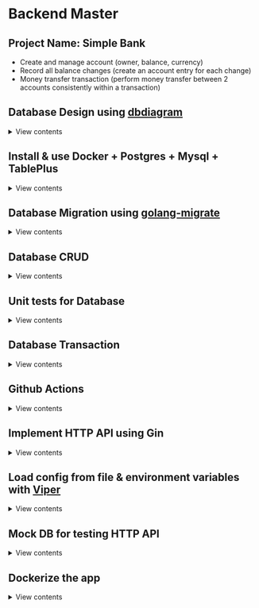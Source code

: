 # Backend Master

## Project Name: Simple Bank

- Create and manage account (owner, balance, currency)
- Record all balance changes (create an account entry for each change)
- Money transfer transaction (perform money transfer between 2 accounts consistently within a transaction)

## Database Design using [dbdiagram](https://dbdiagram.io)

<details>
<summary>View contents</summary>

Design database tables using <https://dbdiagram.io>

### Setup dbdigram

```sh
# install dbdocs
npm i -g dbdocs

# check dbdocs
dbdocs

# create doc directory
mkdir doc

# copy dbml codes and paste in db.dbml file
# install "vscode-dbml" extension to highlight codes
touch db.dbml

# login to dbdocs
dbdocs login

# generate dbdocs view
dbdocs build doc/db.dbml

# visit: https://dbdocs.io/foyezar/simplebank

# set password
# dbdocs password --set <password> --project <project name>
dbdocs password --set secret --project simplebank

# remove a project
# dbdocs remove <project name>
dbdocs remove simplebank

# install dbml cli
npm i -g @dbml/cli

# convert a dbml file to sql
# dbml2sql <path-to-dbml-file> [--mysql|--postgres] -o <output-filepath>
dbml2sql doc/db.dbml --postgres -o doc/schema.sql

# convert a sql file to dbml
# sql2dbml <path-to-sql-file> [--mysql|--postgres] -o <output-filepath>
sql2dbml doc/schema.sql --postgres -o doc/db.dbml
```

</details>

## Install & use Docker + Postgres + Mysql + TablePlus

<details>
<summary>View contents</summary>

- Download & install docker: [link](https://docs.docker.com/desktop/install/mac-install)

Postgresql

```sh
# Pull postgres image
docker pull postgres:15:2-alpine

# Start postgres container
docker run --name postgres15 -p 5432:5432 -e POSTGRES_USER=root -e POSTGRES_PASSWORD=testpass -d postgres:15.2-alpine

# Run command in container
docker exec -it postgres15 psql -U root

# Test connection
SELECT now();
```

Postgres commands <sup>[ref](https://hasura.io/blog/top-psql-commands-and-flags-you-need-to-know-postgresql/)</sup>

```sh
# Connect to a database (same host)
# -W - forces for the user password
psql -d db_name -U username -W

# Connect to a database (different host)
psql -h db_address -d db_name -U username -W

# Connect to a database (different host in SSL mode)
psql "sslmode=require host=db_address dbname=my_db user=root"

# Know all available psql commands
\?

# List all databases
\l

# Clear screen
# Ctrl + L
\! clear
\! cls

# Create a database
create database mydb;

# Switch to another database
\c db_name

# List database tables
\dt

# Create a table
CREATE TABLE accounts (
  id serial PRIMARY KEY,
  username varchar NOT NULL
);

# Insert data in a able
INSERT INTO accounts (username) VALUES ('foyez');

# Select data from a table
SELECT * FROM accounts;

# describe a table
\d table_name
\d+ table_name # more information

# Delete a database
drop database mydb;

# List all schemas
\dn

# List users and their roles
\du

# Retrieve a specific user
\du username

# Quit psql
\q
```

Mysql

```sh
# Pull mysql image
docker pull mysql:8

# Start mysql container
docker run --name mysql8 -p 3306:3306 -e MYSQL_ROOT_PASSWORD=testpass -d mysql:8

# Run command in container
docker exec -it mysql8 mysql -uroot -ptestpass
```

Create a Postgres database from command line

```sh
# enter postgres shell & create a database
docker exec -it postres15 sh
createdb --username=root --owner=root simple_bank
dropdb simple_bank

# create a database
docker exec -it postres15 createdb --username=root --owner=root simple_bank

# login to db cli
docker exec -it postgres15 psql -U root simple_bank

# exit from db cli
\q
```

Mysql commands <sup>[ref](http://g2pc1.bu.edu/~qzpeng/manual/MySQL%20Commands.htm)</sup>

```sh
# Connect to database
mysql -h hostname -u username -p
mysql -uroot -ptestpass

# Create a database from command line
mysql -e "create database db_name" -u username -p

# Create a database
create database db_name;

# Show database list
show databases;

# Switch to a database
use db_name;

# Show table list
show tables;

# Create a table
CREATE TABLE accounts (
  id INT(50) NOT NULL AUTO_INCREMENT PRIMARY KEY,
  username VARCHAR(100) NOT NULL
);

# Insert data in a table
INSERT INTO accounts (username) VALUES ('foyez');

# Select data from a table
SELECT * FROM accounts;

# Describe a table
describe table_name;

# Delete a database
drop database db_name;

# Delete a table
drop table table_name;

# Quit mysql
exit;
```

Create a Mysql database from command line

```sh
# create a database
docker exec -it mysql8 mysql -e "create database db_name" -u username -p

# delete a database
docker exec -it mysql8 mysql -e "drop database db_name" -u username -p

# login to db cli
docker exec -it mysql8 mysql db_name -u username -p

# exit from db cli
\q
```

Show docker logs

```sh
# Postgres
docker logs postgres15

# Mysql
docker logs mysql8
```

Searching ran commands starting with `docker run`

```sh
history | grep "docker run"
```

- Download & install database management tool [TablePlus](https://tableplus.com/)

</details>

## Database Migration using [golang-migrate](https://github.com/golang-migrate/migrate)

<details>
<summary>View contents</summary>

Install migrate cli: [link](https://github.com/golang-migrate/migrate/tree/master/cmd/migrate)

```sh
$ curl -L https://github.com/golang-migrate/migrate/releases/download/$version/migrate.$os-$arch.tar.gz | tar xvz
# OR
brew install golang-migrate

# migrate help command
migrate -help

# create migration files
migrate create -ext sql -dir db/migration -seq init_schema
```

</details>

## Database CRUD

<details>
<summary>View contents</summary>

- Create: insert new records to the database
- Read: select or search for records in the database
- Update: change some fields of the record in the database
- Delete: remove records from the database

### CRUD Tools

- Database/SQL: t
- ORM: GORM
- SQLX
- SQLC

### Setup [SQLC](https://sqlc.dev/)

```sh
# install sqlc
brew install sqlc

# to know sqlc commands
sqlc help

# Create an empty sqlc.yaml settings file
# schema_path: db/migration
# query path: db/query
# output path: db/sqlc
sqlc init

# Generate Go code from SQL
sqlc generate
```

</details>

## Unit tests for Database

<details>
<summary>View contents</summary>

- Install a pure postgres driver for Go's database/sql package

```sh
go get github.com/lib/pq
```

`main_test.go`

```go
package db

import (
 "database/sql"
 "log"
 "os"
 "testing"

 _ "github.com/lib/pq"
)

const (
 dbDriver = "postgres"
 dbSource = "postgresql://root:testpass@localhost:5432/simplebank?sslmode=disable"
)

var testQueries *Queries

func TestMain(m *testing.M) {
 db, err := sql.Open(dbDriver, dbSource)
 if err != nil {
  log.Fatal("cannot connect to db: ", err)
 }

 testQueries = New(db)

 os.Exit(m.Run())
}
```

- Run `go mod tidy` to add dependency in `go.mod` file
- Install [testify](https://github.com/stretchr/testify) - `A toolkit for assertions and mocks`

```sh
go get github.com/stretchr/testify
```

`account_test.go`

```go
package db

import (
 "context"
 "testing"

 "github.com/stretchr/testify/require"
)

func TestCreateAccount(t *testing.T) {
 arg := CreateAccountParams{
  Owner:    "Mithu",
  Balance:  20,
  Currency: "USD",
 }
 account, err := testQueries.CreateAccount(context.Background(), arg)
 require.NoError(t, err)
 require.NotEmpty(t, account)

 require.Equal(t, account.Owner, arg.Owner)
 require.Equal(t, account.Balance, arg.Balance)
 require.Equal(t, account.Currency, arg.Currency)

 require.NotZero(t, account.ID)
 require.NotZero(t, account.CreatedAt)
}
```

- Run `go mod tidy` to add _testify_ dependency

</details>

## Database Transaction

<details>
<summary>View contents</summary>

### DB Transaction

- A single unit of work
- Often made up of multiple db operations

**Example:** Transfer 10 USD from bank account 1 to bank account 2.

```txt
1. Create a transfer record with amount = 10
2. Create an account entry for account 1 with amount = -10
3. Create an account entry for account 2 with amount = +10
4. Subtract 10 from the balance of account 1
5. Add 10 to the balance of account 2
```

### Why do we need db transaction?

1. To provide a reliable and consistent unit of work, even in case of system failure
2. To provide isolation between programs that access the database concurrently

A transaction in a database system must maintain **ACID** (Atomicity, Consistency, Isolation and Durability) in order to ensure accuracy, completeness and data integrity.

1. **Atomicity**
   Either all operations complete successfully or if the transaction fails, everything will be rolled back and the db will be unchanged.

2. **Consistency**
   The db state must be valid after the transaction. All constraints must be satisfied. More precisely, all data written to the database must be valid according to predefined rules, including constraints, cascade, and triggers.

3. **Isolation**
   Concurrent transaction must not affect each other.

4. **Durability**
   Data written by a successful transaction must be recorded in persistent storage, even in case of system failure.

### How to run SQL TX?

```sql
BEGIN;
COMMIT;

-- if the transaction is failed
BEGIN;
ROLLBACK;
```

### Deadlock

- a situation in which two or more transactions are waiting for one another to give up locks

Deadlocks can happen in multi-user environments when two or more transactions are running concurrently and try to access the same data in a different order. When this happens, one transaction may hold a lock on a resource that another transaction needs, while the second transaction may hold a lock on a resource that the first transaction needs. Both transactions are then blocked, waiting for the other to release the resource they need.

DBMSs often use various techniques to detect and resolve deadlocks automatically. These techniques include timeout mechanisms, where a transaction is forced to release its locks after a certain period of time, and deadlock detection algorithms, which periodically scan the transaction log for deadlock cycles and then choose a transaction to abort to resolve the deadlock.

It is also possible to prevent deadlocks by careful design of transactions, such as always acquiring locks in the same order or releasing locks as soon as possible. Proper design of the database schema and application can also help to minimize the likelihood of deadlocks

**ref:** [Deadlock in DBMS](https://www.geeksforgeeks.org/deadlock-in-dbms/)

### Update accounts concurrently

```sql
BEGIN;

SELECT * FROM accounts WHERE id = 15 FOR UPDATE;
UPDATE accounts SET balance = 500 WHERE id = 15;

COMMIT;
```

### Check deadlocks

```sql
SELECT
   a.application_name,
   l.relation::regclass,
   l.transactionid,
   l.mode,
   l.locktype,
   l.GRANTED,
   a.username,
   a.query,
   a.pid
FROM pq_stat_activity a
JOIN pg_locks l ON l.pid = a.pid
WHERE a.application_name = 'psql'
ORDER BY a.pid;
```

- [DB transaction lock & How to handle deadlock](https://www.youtube.com/watch?v=G2aggv_3Bbg&list=PLy_6D98if3ULEtXtNSY_2qN21VCKgoQAE&index=10)
- [How to avoid deadlock in DB transaction? Queries order matters!](https://www.youtube.com/watch?v=qn3-5wdOfoA&list=PLy_6D98if3ULEtXtNSY_2qN21VCKgoQAE&index=8)

</details>

## Github Actions

<details>
<summary>View contents</summary>

- We can trigger a workflow by 3 ways: `event`, `schedule`, or `manually`
- A workflow consists of one or multiple jobs
- A job is composed of multiple steps
- Each step has one or more actions
- All jobs inside a workflow normally run in parallel, unless they depend on each other
- If some jobs depend on each other, they run serially
- Each job will be run separately by a specific runner
- The runners will report progress, logs, and results of the jobs back to github

<img width="1552" alt="image" src="https://github.com/foyez/simplebank/assets/11992095/5954c678-bdf0-45cc-bf84-7db9a383bf58">

### Setup a workflow for Golang and Postgres

- Goto `Actions` tab
- Then, in `Go` action click `configure`
- Create github workflows directory: `mkdir -p .github/workflows`
- Create workflow file: `touch .github/workflows/test.yml`
- Then, copy and paste the template from github for go
- [Creating PostgreSQL service containers](https://docs.github.com/en/actions/using-containerized-services/creating-postgresql-service-containers)
- [How to setup Github Actions for Go + Postgres to run automated tests](https://dev.to/techschoolguru/how-to-setup-github-actions-for-go-postgres-to-run-automated-tests-81o)

</details>

## Implement HTTP API using Gin

<details>
<summary>View contents</summary>

### Popular web frameworks

- [Gin](https://github.com/gin-gonic/gin/blob/master/docs/doc.md#build-with-json-replacement)
- Beego
- Echo
- Revel
- Martini
- Fiber
- Buffalo

### Popular HTTP routers

- FastHttp
- Gorilla Mux
- HttpRouter
- Chi

Install `gin` package:

```sh
https://github.com/gin-gonic/gin
```

- A POST api:

<details>
<summary>View contents</summary>

`db/query/account.sql`

```sql
-- name: CreateAccount :one
INSERT INTO accounts (
  owner,
  balance,
  currency
) VALUES (
  $1, $2, $3
) RETURNING *;
```

`api/server.go`

```go
package api

import (
 db "github.com/foyez/simplebank/db/sqlc"
 "github.com/gin-gonic/gin"
)

// Server serves HTTP requests.
type Server struct {
 store  *db.Store
 router *gin.Engine
}

// NewServer creates a new HTTP server and setup routing.
func NewServer(store *db.Store) *Server {
 server := &Server{store: store}
 router := gin.Default()

 router.POST("/accounts", server.createAccount)

 server.router = router
 return server
}

// Start runs the HTTP server on a specific address.
func (server *Server) Start(address string) error {
 return server.router.Run(address)
}

func errorResponse(err error) gin.H {
 return gin.H{"error": err.Error()}
}
```

`api/account.go`

```go
package api

import (
 "net/http"

 db "github.com/foyez/simplebank/db/sqlc"
 "github.com/gin-gonic/gin"
)

type createAccountRequest struct {
 // json tag to de-serialize json body
 Owner    string `json:"owner" binding:"required"`
 Currency string `json:"currency" binding:"required,oneof=USD EUR"`
}

func (server *Server) createAccount(ctx *gin.Context) {
 var req createAccountRequest
 if err := ctx.ShouldBindJSON(&req); err != nil {
  ctx.JSON(http.StatusBadRequest, errorResponse(err))
  return
 }

 arg := db.CreateAccountParams{
  Owner:    req.Owner,
  Currency: req.Currency,
  Balance:  0,
 }

 account, err := server.store.CreateAccount(ctx, arg)
 if err != nil {
  ctx.JSON(http.StatusInternalServerError, errorResponse(err))
  return
 }

 ctx.JSON(http.StatusCreated, account)
}
```

`main.go`

```go
package main

import (
 "database/sql"
 "log"

 "github.com/foyez/simplebank/api"
 db "github.com/foyez/simplebank/db/sqlc"
 _ "github.com/lib/pq"
)

const (
 dbDriver = "postgres"
 dbSource = "postgresql://root:testpass@localhost:5432/simplebank?sslmode=disable"
 address  = "0.0.0.0:8080"
)

func main() {
 conn, err := sql.Open(dbDriver, dbSource)
 if err != nil {
  log.Fatal("cannot connect to db: ", err)
 }

 store := db.NewStore(conn)
 server := api.NewServer(store)

 err = server.Start(address)
 if err != nil {
  log.Fatal("cannot start server: ", err)
 }
}
```

</details>

- A GET api:

<details>
<summary>View contents</summary>

`db/query/account.sql`

```sql
-- name: GetAccount :one
SELECT * FROM accounts
WHERE id = $1 LIMIT 1;
```

`api/account.go`

```go
type getAccountRequest struct {
 ID int64 `uri:"id" binding:"required,min=1"`
}

func (server *Server) getAccount(ctx *gin.Context) {
 var req getAccountRequest
 if err := ctx.ShouldBindUri(&req); err != nil {
  ctx.JSON(http.StatusBadRequest, errorResponse(err))
  return
 }

 account, err := server.store.GetAccount(ctx, req.ID)
 if err != nil {
  if err == sql.ErrNoRows {
   ctx.JSON(http.StatusNotFound, errorResponse(err))
   return
  }
  ctx.JSON(http.StatusInternalServerError, errorResponse(err))
  return
 }

 ctx.JSON(http.StatusOK, account)
}
```

`api/server.go`

```go
router.GET("/accounts/:id", server.getAccount)
```

API:

```txt
http://localhost:8080/accounts/1
```

</details>

- A GET api with offset pagination:

<details>
<summary>View contents</summary>

`db/query/account.sql`

```sql
-- name: ListAccounts :many
SELECT * FROM accounts
ORDER BY id
LIMIT $1
OFFSET $2;
```

`api/account.go`

```go
type listAccountsRequest struct {
 PageID   int32 `form:"page_id" binding:"required,min=1"`
 PageSize int32 `form:"page_size" binding:"required,min=5,max=10"`
}

func (server *Server) listAccounts(ctx *gin.Context) {
 var req listAccountsRequest
 if err := ctx.ShouldBindQuery(&req); err != nil {
  ctx.JSON(http.StatusBadRequest, errorResponse(err))
  return
 }

 arg := db.ListAccountsParams{
  Limit:  req.PageSize,
  Offset: (req.PageID - 1) * req.PageSize,
 }

 accounts, err := server.store.ListAccounts(ctx, arg)
 if err != nil {
  ctx.JSON(http.StatusInternalServerError, errorResponse(err))
  return
 }

 ctx.JSON(http.StatusOK, accounts)
}
```

`api/server.go`

```go
router.GET("/accounts", server.listAccounts)
```

API:

```txt
http://localhost:8080/accounts?page_id=1&page_size=10
```

</details>

- A GET api with cursor pagination:

<details>
<summary>View contents</summary>

`db/query/account.sql`

```sql
-- name: ListAccountWithCursor :many
SELECT * FROM accounts
WHERE created_at < sqlc.narg('cursor') OR sqlc.narg('cursor') IS NULL
ORDER BY created_at DESC
LIMIT sqlc.arg('limit');
```

`api/account.go`

```go
type listAccountsWithCursorRequest struct {
 Cursor time.Time `form:"cursor"`
 Limit  int32     `form:"limit" binding:"required,min=5,max=10"`
}

func (server *Server) listAccountsWithCursor(ctx *gin.Context) {
 var req listAccountsWithCursorRequest
 if err := ctx.ShouldBindQuery(&req); err != nil {
  ctx.JSON(http.StatusBadRequest, errorResponse(err))
  return
 }

 limitPlusOne := req.Limit + 1

 arg := db.ListAccountWithCursorParams{
  Limit: limitPlusOne,
  Cursor: sql.NullTime{
   Time:  req.Cursor,
   Valid: !req.Cursor.IsZero(),
  },
 }

 accounts, err := server.store.ListAccountWithCursor(ctx, arg)
 if err != nil {
  ctx.JSON(http.StatusInternalServerError, errorResponse(err))
  return
 }

 newAccounts := accounts
 if int32(len(accounts)) > req.Limit {
  newAccounts = accounts[0:req.Limit]
 }

 rsp := gin.H{
  "accounts": newAccounts,
  "has_more": int32(len(accounts)) == limitPlusOne,
 }

 ctx.JSON(http.StatusOK, rsp)
}
```

`api/server.go`

```go
router.GET("/accountsWithCursor", server.listAccountsWithCursor)
```

API:

```txt
http://localhost:8080/accountsWithCursor?limit=5&cursor=2023-06-05T02%3A36%3A19.167614Z
```

</details>

- [Gin binding in Go: A tutorial with examples](https://blog.logrocket.com/gin-binding-in-go-a-tutorial-with-examples/)
- [Build RESTful API using Go Gin](https://www.golinuxcloud.com/golang-gin/)

</details>

## Load config from file & environment variables with [Viper](https://github.com/spf13/viper)

<details>
<summary>View contents</summary>

Install viper:

```sh
go get github.com/spf13/viper
```

`app.env`

```env
DB_DRIVER=postgres
DB_SOURCE=postgresql://root:testpass@localhost:5432/simplebank?sslmode=disable
SERVER_ADDRESS=0.0.0.0:8080
```

`util/config.go`

```go
package util

import "github.com/spf13/viper"

// Config stores all configuration of the application.
type Config struct {
 DBDriver      string `mapstructure:"DB_DRIVER"`
 DBSource      string `mapstructure:"DB_SOURCE"`
 ServerAddress string `mapstructure:"SERVER_ADDRESS"`
}

// LoadConfig reads configuration from file or environment variables.
func LoadConfig(path string) (config Config, err error) {
 viper.AddConfigPath(path)
 viper.SetConfigName("app")
 viper.SetConfigType("env")

 viper.AutomaticEnv()

 err = viper.ReadInConfig()
 if err != nil {
  return
 }

 err = viper.Unmarshal(&config)
 return
}
```

`main.go`

```go
package main

import (
 "database/sql"
 "log"

 "github.com/foyez/simplebank/util"
 _ "github.com/lib/pq"
)

func main() {
 config, err := util.LoadConfig(".")
 if err != nil {
  log.Fatal("cannot load config: ", err)
 }

 conn, err := sql.Open(config.DBDriver, config.DBSource)

//  ...
}
```

</details>

## Mock DB for testing HTTP API

<details>
<summary>View contents</summary>

[Source](https://www.youtube.com/watch?v=rL0aeMutoJ0&list=PLy_6D98if3ULEtXtNSY_2qN21VCKgoQAE&index=13)

### Why mock database?

- Independent tests: avoid conflicts
- Faster tests
- 100% coverage: easily setup edge cases

Install [gomock](https://github.com/golang/mock):

```sh
go install github.com/golang/mock/mockgen@v1.6.0
go get github.com/golang/mock/mockgen@v1.6.0
```

`db/sqlc/store.go`

```go
package db

import (
 "context"
 "database/sql"
)

// Store provides all the function to exec
type Store interface {
 Querier
 TransferTx(ctx context.Context, arg TransferTxParams) (TransferTxResult, error)
}

// SQLStore provides all functionalities to execute SQL queries and transaction
type SQLStore struct {
 *Queries
 db *sql.DB
}

// NewStore creates a new store
func NewStore(db *sql.DB) Store {
 return &SQLStore{
  db:      db,
  Queries: New(db),
 }
}
```

Generate mock interfaces:

```sh
mockgen -package mockdb -destination db/mock/store.go github.com/foyez/simplebank/db/sqlc Store
```

`api/account_test.go`

```go
package api

import (
 "bytes"
 "encoding/json"
 "fmt"
 "io/ioutil"
 "net/http"
 "net/http/httptest"
 "testing"

 mockdb "github.com/foyez/simplebank/db/mock"
 db "github.com/foyez/simplebank/db/sqlc"
 "github.com/foyez/simplebank/util"
 "github.com/golang/mock/gomock"
 "github.com/stretchr/testify/require"
)

func TestGetAccountAPI(t *testing.T) {
 account := randomAccount()

 testCases := []struct {
  name          string
  accountID     int64
  buildStubs    func(store *mockdb.MockStore)
  checkResponse func(t *testing.T, recorder *httptest.ResponseRecorder)
 }{
  {
   name:      "OK",
   accountID: account.ID,
   buildStubs: func(store *mockdb.MockStore) {
    store.EXPECT().
     GetAccount(gomock.Any(), gomock.Eq(account.ID)).
     Times(1).
     Return(account, nil)
   },
   checkResponse: func(t *testing.T, recorder *httptest.ResponseRecorder) {
    require.Equal(t, http.StatusOK, recorder.Code)
    requireBodyMatchAccount(t, recorder.Body, account)
   },
  },
 }

 for i := range testCases {
  tc := testCases[i]

  t.Run(tc.name, func(t *testing.T) {
   ctrl := gomock.NewController(t)
   defer ctrl.Finish()

   store := mockdb.NewMockStore(ctrl)
   tc.buildStubs(store)

   // start test server and send request
   server := NewServer(store)
   recorder := httptest.NewRecorder()

   url := fmt.Sprintf("/accounts/%d", account.ID)
   request, err := http.NewRequest(http.MethodGet, url, nil)
   require.NoError(t, err)

   server.router.ServeHTTP(recorder, request)
   tc.checkResponse(t, recorder)
  })

 }
}

func randomAccount() db.Account {
 return db.Account{
  ID:       util.RandomInt(1, 1000),
  Owner:    util.RandomOwner(),
  Balance:  util.RandomMoney(),
  Currency: util.RandomCurrency(),
 }
}

func requireBodyMatchAccount(t *testing.T, body *bytes.Buffer, account db.Account) {
 data, err := ioutil.ReadAll(body)
 require.NoError(t, err)

 var gotAccount db.Account
 err = json.Unmarshal(data, &gotAccount)
 require.NoError(t, err)
 require.Equal(t, account, gotAccount)
}
```

`api/main_test.go`

```go
package api

import (
 "os"
 "testing"

 "github.com/gin-gonic/gin"
)

func TestMain(m *testing.M) {
 gin.SetMode(gin.TestMode)
 os.Exit(m.Run())
}
```

</details>

## Dockerize the app

<details>
<summary>View contents</summary>

`Dockerfile`

```Dockerfile
# Build stage
FROM golang:1.20.2-alpine3.17 AS builder
WORKDIR /app
COPY . .
RUN go build -o main main.go

# Run stage
FROM alpine:3.17
WORKDIR /app
COPY --from=builder /app/main .
COPY app.env .

EXPOSE 8080
CMD [ "/app/main" ]
```

Build and Run docker container:

```sh
# build image
docker build -t foyezar/simplebank:latest .

# run container
docker run --name simplebank -p 8080:8080 -e GIN_MODE=release foyezar/simplebank:latest
```

### Connect postgres with simplebank using network

<details>
<summary>View contents</summary>

```sh
# Get container details information
docker container inspect postgres15
```

```json
[
  {
    "Id": "efebd1beb2f417887655d482767644a4c816a28154ba1bb8f5cd1cb5cf2ad150",
    "Created": "2023-05-22T06:54:07.034351837Z",
    "Path": "docker-entrypoint.sh",
    "Args": ["postgres"],
    "Name": "/postgres15",
    "NetworkSettings": {
      "Ports": {
        "5432/tcp": [
          {
            "HostIp": "0.0.0.0",
            "HostPort": "5432"
          }
        ]
      },
      "Gateway": "172.17.0.1",
      "IPAddress": "172.17.0.2",
      "MacAddress": "02:42:ac:11:00:02",
      "Networks": {
        "bridge": {
          "Gateway": "172.17.0.1",
          "IPAddress": "172.17.0.2"
        }
      }
    }
  }
]
```

```sh
docker container inspect simplebank
```

```json
[
  {
    "Id": "928356064d037aef04f027b4bef1580b4381866cd8eb0cb02fd9b9675772eb26",
    "Created": "2023-06-12T17:30:41.745803471Z",
    "Path": "/app/main",
    "Name": "/simplebank",
    "NetworkSettings": {
      "Ports": {
        "8080/tcp": [
          {
            "HostIp": "0.0.0.0",
            "HostPort": "8080"
          }
        ]
      },
      "Gateway": "172.17.0.1",
      "IPAddress": "172.17.0.3",
      "MacAddress": "02:42:ac:11:00:03",
      "Networks": {
        "bridge": {
          "Gateway": "172.17.0.1",
          "IPAddress": "172.17.0.3"
        }
      }
    }
  }
]
```

Here, the IP address of `postgres15` container (`172.17.0.2`) is different than the IP address of `simplebank` container (`172.17.0.3`).

```sh
# Get network list
docker network ls

# Get network details information
docker network inspect bridge
```

```json
[
  {
    "Name": "bridge",
    "Driver": "bridge",
    "Containers": {
      "928356064d037aef04f027b4bef1580b4381866cd8eb0cb02fd9b9675772eb26": {
        "Name": "simplebank",
        "MacAddress": "02:42:ac:11:00:03",
        "IPv4Address": "172.17.0.3/16",
        "IPv6Address": ""
      },
      "efebd1beb2f417887655d482767644a4c816a28154ba1bb8f5cd1cb5cf2ad150": {
        "Name": "postgres15",
        "MacAddress": "02:42:ac:11:00:02",
        "IPv4Address": "172.17.0.2/16",
        "IPv6Address": ""
      }
    }
  }
]
```

```sh
# Get docker network COMMAND
docker network --help

# Create a network
docker network create bank-network

# Get docker network connect COMMAND
docker network connect --help

# Connect a container with a network
docker network connect bank-network postgres15

# Get network details information
docker network inspect bank-network
```

```json
[
  {
    "Name": "bank-network",
    "Scope": "local",
    "Driver": "bridge",
    "Containers": {
      "efebd1beb2f417887655d482767644a4c816a28154ba1bb8f5cd1cb5cf2ad150": {
        "Name": "postgres15",
        "MacAddress": "02:42:ac:12:00:02",
        "IPv4Address": "172.18.0.2/16",
        "IPv6Address": ""
      }
    }
  }
]
```

```sh
# Get container details information
docker container inspect postgres15
```

```json
[
  {
    "Name": "/postgres15",
    "NetworkSettings": {
      "Gateway": "172.17.0.1",
      "IPAddress": "172.17.0.2",
      "MacAddress": "02:42:ac:11:00:02",
      "Networks": {
        "bank-network": {
          "Gateway": "172.18.0.1",
          "IPAddress": "172.18.0.2",
          "MacAddress": "02:42:ac:12:00:02"
        },
        "bridge": {
          "Gateway": "172.17.0.1",
          "IPAddress": "172.17.0.2",
          "MacAddress": "02:42:ac:11:00:02"
        }
      }
    }
  }
]
```

```sh
# Run a container in a specific network
docker run --name simplebank --network bank-network -p 8080:8080 -e GIN_MODE=release -e DB_SOURCE="postgresql://root:testpass@postgres15:5432/simplebank?sslmode=disable" foyezar/simplebank:latest
```

```sh
# Get network details information
docker network inspect bank-network
```

```json
[
  {
    "Name": "bank-network",
    "Scope": "local",
    "Driver": "bridge",
    "Containers": {
      "bc239683e762e39e6d3d368f16c377ddacc3e6a02e6f0efd5c50bf8aed138ded": {
        "Name": "simplebank",
        "MacAddress": "02:42:ac:12:00:03",
        "IPv4Address": "172.18.0.3/16"
      },
      "efebd1beb2f417887655d482767644a4c816a28154ba1bb8f5cd1cb5cf2ad150": {
        "Name": "postgres15",
        "MacAddress": "02:42:ac:12:00:02",
        "IPv4Address": "172.18.0.2/16"
      }
    }
  }
]
```

</details>

</details>
